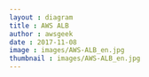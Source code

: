 ```yaml
---
layout : diagram
title : AWS ALB
author : awsgeek
date : 2017-11-08
image : images/AWS-ALB_en.jpg
thumbnail : images/AWS-ALB_en.jpg
---
```

